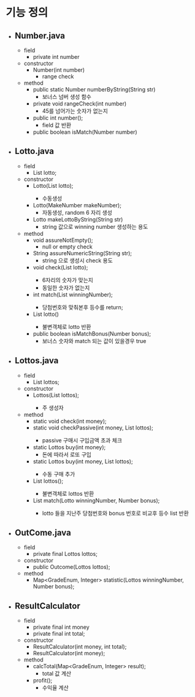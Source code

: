 # 기능 정의

- ## Number.java
  - field
    - private int number
  - constructor
    - Number(int number)
      - range check
  - method
    - public static Number numberByString(String str)
      - 보너스 넘버 생성 함수
    - private void rangeCheck(int number)
      - 45를 넘어가는 숫자가 없는지
    - public int number();
      - field 값 반환
    - public boolean isMatch(Number number)
- ## Lotto.java
  - field
    - List<Integer> lotto;
  - constructor
    - Lotto(List<Integer> lotto);
      - 수동생성
    - Lotto(MakeNumber makeNumber);
      - 자동생성, random 6 자리 생성
    - Lotto makeLottoByString(String str)
      - string 값으로 winning number 생성하는 용도
  - method
    - void assureNotEmpty();
      - null or empty check
    - String assureNumericString(String str);
      - string 으로 생성시 check 용도
    - void check(List<Integer> lotto);
      - 6자리의 숫자가 맞는지
      - 동일한 숫자가 없는지
    - int match(List<Integer> winningNumber);
      - 당첨번호와 맞춰본후 등수를 return;
    - List<Number> lotto()
      - 불변객체로 lotto 반환
    - public boolean isMatchBonus(Number bonus);
      - 보너스 숫자와 match 되는 값이 있을경우 true
- ## Lottos.java
  - field
    - List<Lotto> lottos;
  - constructor
    - Lottos(List<Lotto> lottos);
      - 주 생성자
  - method
    - static void check(int money);
    - static void checkPassive(int money, List<Lotto> lottos);
      - passive 구매시 구입금액 초과 체크
    - static Lottos buy(int money);
      - 돈에 따라서 로또 구입
    - static Lottos buy(int money, List<Lotto> lottos);
      - 수동 구매 추가
    - List<Lotto> lottos();
      - 불변객체로 lottos 반환
    - List<GradeEnum> match(Lotto winningNumber, Number bonus);
      - lotto 들을 지난주 당첨번호와 bonus 번호로 비교후 등수 list 반환
- ## OutCome.java

  - field
    - private final Lottos lottos;
  - constructor
    - public Outcome(Lottos lottos);
  - method
    - Map<GradeEnum, Integer> statistic(Lottos winningNumber, Number bonus);

- ## ResultCalculator
  - field
    - private final int money
    - private final int total;
  - constructor
    - ResultCalculator(int money, int total);
    - ResultCalculator(int money);
  - method
    - calcTotal(Map<GradeEnum, Integer> result);
      - total 값 계산
    - profit();
      - 수익율 계산
